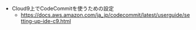 - Cloud9上でCodeCommitを使うための設定
  - https://docs.aws.amazon.com/ja_jp/codecommit/latest/userguide/setting-up-ide-c9.html